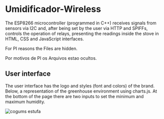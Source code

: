 # Umidificador-Wireless
The ESP8266 microcontroller (programmed in C++) receives signals from sensors via I2C and, after being set by the user via HTTP and SPIFFs, controls the operation of relays, presenting the readings inside the stove in HTML, CSS and JavaScript interfaces.

For PI reasons the Files are hidden. 

Por motivos de PI os Arquivos estao ocultos.

## User interface
The user interface has the logo and styles (font and colors) of the brand. Below, a representation of the greenhouse environment using charts.js. At the bottom of the page there are two inputs to set the minimum and maximum humidity.

![cogums estufa](https://user-images.githubusercontent.com/93688426/156463703-09ba9c8f-d8e6-4ac2-b256-fdc7a9bac6e0.png)


